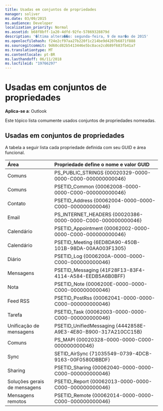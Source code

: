 ```yaml
---
title: Usadas em conjuntos de propriedades
manager: soliver
ms.date: 03/09/2015
ms.audience: Developer
localization_priority: Normal
ms.assetid: b68f8bff-1a20-4dfd-92fe-57869328879d
description: '�ltima altera��o: segunda-feira, 9 de mar�o de 2015'
ms.openlocfilehash: f24e2cf97aa27b220f1c214be9d4207b6871f888
ms.sourcegitcommit: 9d60cd82b5413446e5bc8ace2cd689f683fb41a7
ms.translationtype: MT
ms.contentlocale: pt-BR
ms.lasthandoff: 06/11/2018
ms.locfileid: "19766297"
---
```

# <a name="commonly-used-property-sets"></a>Usadas em conjuntos de propriedades

  
  
**Aplica-se a**: Outlook 
  
Este tópico lista comumente usados conjuntos de propriedades nomeadas.
  
## <a name="commonly-used-property-sets"></a>Usadas em conjuntos de propriedades

A tabela a seguir lista cada propriedade definida com seu GUID e área funcional.
  
|**Área**|**Propriedade define o nome e valor GUID**|
|:-----|:-----|
|Comuns  <br/> |PS_PUBLIC_STRINGS {00020329-0000-0000-C000-000000000046}  <br/> |
|Comuns  <br/> |PSETID_Common {00062008-0000-0000-C000-000000000046}  <br/> |
|Contato  <br/> |PSETID_Address {00062004-0000-0000-C000-000000000046}  <br/> |
|Email  <br/> |PS_INTERNET_HEADERS {00020386-0000-0000-C000-000000000046}  <br/> |
|Calendário  <br/> |PSETID_Appointment {00062002-0000-0000-C000-000000000046}  <br/> |
|Calendário  <br/> |PSETID_Meeting {6ED8DA90-450B-101B-98DA-00AA003F1305}  <br/> |
|Diário  <br/> |PSETID_Log {0006200A-0000-0000-C000-000000000046}  <br/> |
|Mensagens  <br/> |PSETID_Messaging {41F28F13-83F4-4114-A584-EEDB5A6B0BFF}  <br/> |
|Nota  <br/> |PSETID_Note {0006200E-0000-0000-C000-000000000046}  <br/> |
|Feed RSS  <br/> |PSETID_PostRss {00062041-0000-0000-C000-000000000046}  <br/> |
|Tarefa  <br/> |PSETID_Task {00062003-0000-0000-C000-000000000046}  <br/> |
|Unificação de mensagens  <br/> |PSETID_UnifiedMessaging {4442858E-A9E3-4E80-B900-317A210CC15B}  <br/> |
|Comuns  <br/> |PS_MAPI {00020328-0000-0000-C000-000000000046}  <br/> |
|Sync  <br/> |SETID_AirSync {71035549-0739-4DCB-9163-00F0580DBBDF}  <br/> |
|Sharing  <br/> |PSETID_Sharing {00062040-0000-0000-C000-000000000046}  <br/> |
|Soluções gerais de mensagens  <br/> |PSETID_Report {00062013-0000-0000-C000-000000000046}  <br/> |
|Mensagens remotos  <br/> |PSETID_Remote {00062014-0000-0000-C000-000000000046}  <br/> |
   

